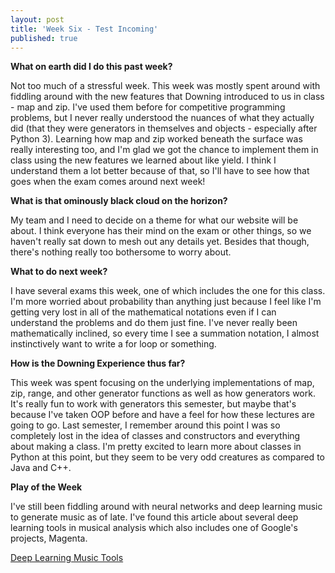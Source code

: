 ```yaml
---
layout: post
title: 'Week Six - Test Incoming'
published: true
---
```

**What on earth did I do this past week?**

Not too much of a stressful week. This week was mostly spent around with fiddling around with the new features that Downing introduced to us in class - map and zip. I've used them before for competitive programming problems, but I never really understood the nuances of what they actually did (that they were generators in themselves and objects - especially after Python 3). Learning how map and zip worked beneath the surface was really interesting too, and I'm glad we got the chance to implement them in class using the new features we learned about like yield. I think I understand them a lot better because of that, so I'll have to see how that goes when the exam comes around next week!

**What is that ominously black cloud on the horizon?**

My team and I need to decide on a theme for what our website will be about. I think everyone has their mind on the exam or other things, so we haven't really sat down to mesh out any details yet. Besides that though, there's nothing really too bothersome to worry about.

**What to do next week?**

I have several exams this week, one of which includes the one for this class. I'm more worried about probability than anything just because I feel like I'm getting very lost in all of the mathematical notations even if I can understand the problems and do them just fine. I've never really been mathematically inclined, so every time I see a summation notation, I almost instinctively want to write a for loop or something.

**How is the Downing Experience thus far?**

  This week was spent focusing on the underlying implementations of map, zip, range, and other generator functions as well as how generators work. It's really fun to work with generators this semester, but maybe that's because I've taken OOP before and have a feel for how these lectures are going to go. Last semester, I remember around this point I was so completely lost in the idea of classes and constructors and everything about making a class. I'm pretty excited to learn more about classes in Python at this point, but they seem to be very odd creatures as compared to Java and C++.

**Play of the Week**
  
  I've still been fiddling around with neural networks and deep learning music to generate music as of late. I've found this article about several deep learning tools in musical analysis which also includes one of Google's projects, Magenta.
  
  [Deep Learning Music Tools](http://www.asimovinstitute.org/analyzing-deep-learning-tools-music/)
